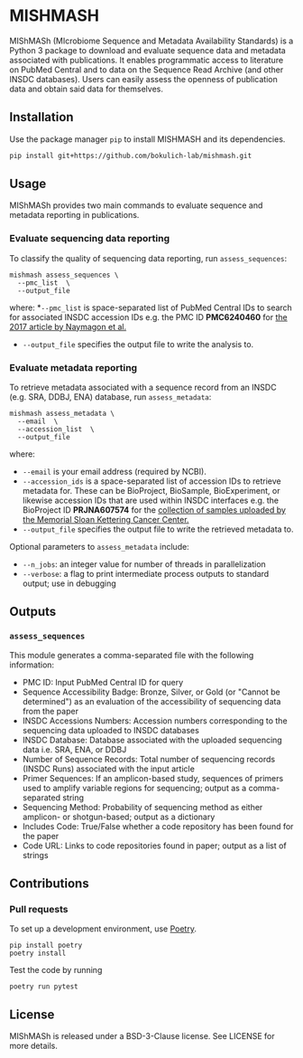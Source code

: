 # MISHMASH

MIShMASh (MIcrobiome Sequence and Metadata Availability Standards) is a Python 3 package to download and evaluate sequence data and metadata associated with publications. It enables programmatic access to literature on PubMed Central and to data on the Sequence Read Archive (and other INSDC databases). Users can easily assess the openness of publication data and obtain said data for themselves.

## Installation
Use the package manager `pip` to install MISHMASH and its dependencies.

```bash
pip install git+https://github.com/bokulich-lab/mishmash.git
```

## Usage
MIShMASh provides two main commands to evaluate sequence and metadata reporting in publications.

### Evaluate sequencing data reporting
To classify the quality of sequencing data reporting, run `assess_sequences`:

```shell
mishmash assess_sequences \
  --pmc_list  \
  --output_file
```
where:
*`--pmc_list` is space-separated list of PubMed Central IDs to search for associated INSDC accession IDs e.g. the PMC ID **PMC6240460** for [the 2017 article by Naymagon et al.](https://www.ncbi.nlm.nih.gov/pmc/articles/PMC6240460/)
* `--output_file` specifies the output file to write the analysis to.

### Evaluate metadata reporting
To retrieve metadata associated with a sequence record from an INSDC (e.g. SRA, DDBJ, ENA) database, run `assess_metadata`:

```shell
mishmash assess_metadata \
  --email  \
  --accession_list  \
  --output_file
```
where:
* `--email` is your email address (required by NCBI).
* `--accession_ids` is a space-separated list of accession IDs to retrieve metadata for. These can be BioProject, BioSample, BioExperiment, or likewise accession IDs that are used within INSDC interfaces e.g. the BioProject ID **PRJNA607574** for the [collection of samples uploaded by the Memorial Sloan Kettering Cancer Center.](https://www.ncbi.nlm.nih.gov/bioproject/?term=(PRJNA607574)%20AND%20bioproject_sra[filter]%20NOT%20bioproject_gap[filter])
* `--output_file` specifies the output file to write the retrieved metadata to.

Optional parameters to `assess_metadata` include:
* `--n_jobs`: an integer value for number of threads in parallelization
* `--verbose`: a flag to print intermediate process outputs to standard output; use in debugging


## Outputs
### `assess_sequences`

This module generates a comma-separated file with the following information:
* PMC ID: Input PubMed Central ID for query
* Sequence Accessibility Badge: Bronze, Silver, or Gold (or "Cannot be determined") as an evaluation of the accessibility of sequencing data from the paper
* INSDC Accessions Numbers: Accession numbers corresponding to the sequencing data uploaded to INSDC databases
* INSDC Database: Database associated with the uploaded sequencing data i.e. SRA, ENA, or DDBJ
* Number of Sequence Records: Total number of sequencing records (INSDC Runs) associated with the input article
* Primer Sequences: If an amplicon-based study, sequences of primers used to amplify variable regions for sequencing; output as a comma-separated string
* Sequencing Method: Probability of sequencing method as either amplicon- or shotgun-based; output as a dictionary
* Includes Code: True/False whether a code repository has been found for the paper
* Code URL: Links to code repositories found in paper; output as a list of strings

## Contributions
### Pull requests
To set up a development environment, use [Poetry](https://python-poetry.org/).
```console
pip install poetry
poetry install
```
Test the code by running
```console
poetry run pytest
```

## License
MIShMASh is released under a BSD-3-Clause license. See LICENSE for more details.
